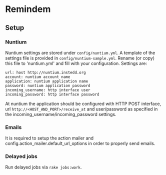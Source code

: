 # Remindem

## Setup

### Nuntium

Nuntium settings are stored under `config/nuntium.yml`. A template of the settings file is provided in `config/nuntium-sample.yml`. Rename (or copy) this file to 'nuntium.yml' and fill with your configuration. Settings are:

    url: host http://nuntium.instedd.org
    account: nuntium account name
    application: nuntium application name
    password: nuntium application password
    incoming_username: http interface user
    incoming_password: http interface password

At nuntium the application should be configured with HTTP POST interface, url `http://<HOST_AND_PORT>/receive_at` and user/password as specified in the incoming_username/incoming_password settings.

### Emails

It is required to setup the action mailer and config.action_mailer.default_url_options in order to properly send emails.

### Delayed jobs

Run delayed jobs via `rake jobs:work`.
